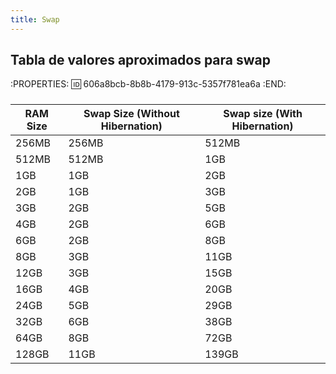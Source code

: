 ```yaml
---
title: Swap
---
```


## Tabla de valores aproximados para swap
:PROPERTIES:
:id: 606a8bcb-8b8b-4179-913c-5357f781ea6a
:END:
### 
|RAM Size|Swap Size (Without Hibernation)|Swap size (With Hibernation)|
|--|--|--|
|256MB|256MB|512MB|
|512MB|512MB|1GB|
|1GB|1GB|2GB|
|2GB|1GB|3GB|
|3GB|2GB|5GB|
|4GB|2GB|6GB|
|6GB|2GB|8GB|
|8GB|3GB|11GB|
|12GB|3GB|15GB|
|16GB|4GB|20GB|
|24GB|5GB|29GB|
|32GB|6GB|38GB|
|64GB|8GB|72GB|
|128GB|11GB|139GB|
